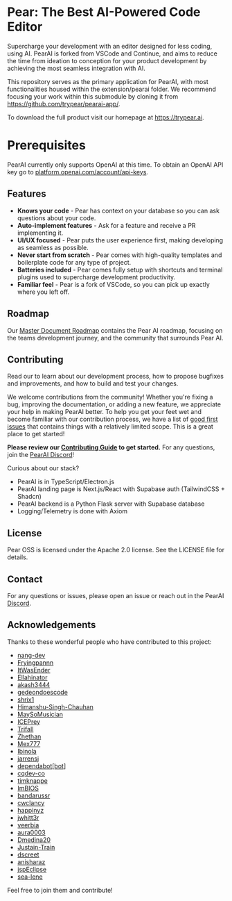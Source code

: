 # Pear: The Best AI-Powered Code Editor

Supercharge your development with an editor designed for less coding, using AI. PearAI is forked from VSCode and Continue, and aims to reduce the time from ideation to conception for your product development by achieving the most seamless integration with AI.

This repository serves as the primary application for PearAI, with most functionalities housed within the extension/pearai folder. We recommend focusing your work within this submodule by cloning it from https://github.com/trypear/pearai-app/.

To download the full product visit our homepage at https://trypear.ai.

# Prerequisites

PearAI currently only supports OpenAI at this time. To obtain an OpenAI API key go to [platform.openai.com/account/api-keys](https://platform.openai.com/account/api-keys).

## Features
* **Knows your code** - Pear has context on your database so you can ask questions about your code.
* **Auto-implement features** - Ask for a feature and receive a PR implementing it.
* **UI/UX focused** - Pear puts the user experience first, making developing as seamless as possible.
* **Never start from scratch** - Pear comes with high-quality templates and boilerplate code for any type of project.
* **Batteries included** - Pear comes fully setup with shortcuts and terminal plugins used to supercharge development productivity.
* **Familiar feel** - Pear is a fork of VSCode, so you can pick up exactly where you left off.

## Roadmap

Our [Master Document Roadmap](https://docs.google.com/document/d/14jusGNbGRPT8X6GgEDbP1iab5q4X7_y-eFXK7Ky57IQ/edit) contains the Pear AI roadmap, focusing on the teams development journey, and the community that surrounds Pear AI.

## Contributing

Read our to learn about our development process, how to propose bugfixes and improvements, and how to build and test your changes.

We welcome contributions from the community! Whether you're fixing a bug, improving the documentation, or adding a new feature, we appreciate your help in making PearAI better. To help you get your feet wet and become familiar with our contribution process, we have a list of [good first issues](https://github.com/trypear/pearai-app/issues?q=is%3Aopen+is%3Aissue+label%3A%22good+first+issue%22) that contains things with a relatively limited scope. This is a great place to get started!

**Please review our [Contributing Guide](CONTRIBUTING.md) to get started.** For any questions, join the [PearAI Discord](https://discord.gg/7QMraJUsQt)!

Curious about our stack?
- PearAI is in TypeScript/Electron.js
- PearAI landing page is Next.js/React with Supabase auth (TailwindCSS + Shadcn)
- PearAI backend is a Python Flask server with Supabase database
- Logging/Telemetry is done with Axiom

## License
Pear OSS is licensed under the Apache 2.0 license. See the LICENSE file for details.

## Contact
For any questions or issues, please open an issue or reach out in the PearAI [Discord](https://discord.gg/7QMraJUsQt).

## Acknowledgements

Thanks to these wonderful people who have contributed to this project:
- [nang-dev](https://github.com/nang-dev)
- [Fryingpannn](https://github.com/Fryingpannn)
- [ItWasEnder](https://github.com/ItWasEnder)
- [Ellahinator](https://github.com/Ellahinator)
- [akash3444](https://github.com/akash3444)
- [gedeondoescode](https://github.com/gedeondoescode)
- [shrix1](https://github.com/shrix1)
- [Himanshu-Singh-Chauhan](https://github.com/Himanshu-Singh-Chauhan)
- [MaySoMusician](https://github.com/MaySoMusician)
- [ICEPrey](https://github.com/ICEPrey)
- [Trifall](https://github.com/Trifall)
- [Zhethan](https://github.com/Zhethan)
- [Mex777](https://github.com/Mex777)
- [Ibinola](https://github.com/Ibinola)
- [jarrensj](https://github.com/jarrensj)
- [dependabot[bot]](https://github.com/dependabot[bot])
- [cqdev-co](https://github.com/cqdev-co)
- [timknappe](https://github.com/timknappe)
- [ImBIOS](https://github.com/ImBIOS)
- [bandarussr](https://github.com/bandarussr)
- [cwclancy](https://github.com/cwclancy)
- [happinyz](https://github.com/happinyz)
- [jwhitt3r](https://github.com/jwhitt3r)
- [veerbia](https://github.com/veerbia)
- [aura0003](https://github.com/aura0003)
- [Dmedina20](https://github.com/Dmedina20)
- [Justain-Train](https://github.com/Justain-Train)
- [dscreet](https://github.com/dscreet)
- [anisharaz](https://github.com/anisharaz)
- [jspEclipse](https://github.com/jspEclipse)
- [sea-lene](https://github.com/sea-lene)

Feel free to join them and contribute!

